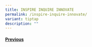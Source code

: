 ```yaml
---
title: INSPIRE INQUIRE INNOVATE
permalink: /inspire-inquire-innovate/
variant: tiptap
description: ""
---
```

<h4><strong><a href="https://www.telokkuraupri.moe.edu.sg/communication-collaboration-and-information-skills-cci/" rel="noopener nofollow" target="_blank">Previous</a></strong></h4>
<p></p>